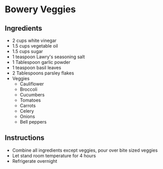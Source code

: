 # Bowery Veggies

## Ingredients
* 2 cups white vinegar
* 1.5 cups vegetable oil
* 1.5 cups sugar
* 1 teaspoon Lawry's seasoning salt
* 1 Tablespoon garlic powder
* 1 teaspoon basil leaves
* 2 Tablespoons parsley flakes
* Veggies
  * Cauliflower
  * Broccoli
  * Cucumbers
  * Tomatoes
  * Carrots
  * Celery
  * Onions
  * Bell peppers
  
## Instructions

* Combine all ingredients except veggies, pour over bite sized veggies
* Let stand room temperature for 4 hours
* Refrigerate overnight
